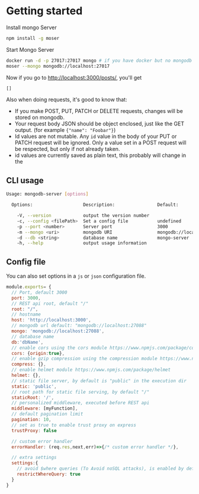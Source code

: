 # Getting started

Install mongo Server

```bash
npm install -g moser
```

Start Mongo Server

```bash
docker run -d -p 27017:27017 mongo # if you have docker but no mongodb
moser --mongo mongodb://localhost:27017
```

Now if you go to [http://localhost:3000/posts/](http://localhost:3000/posts/), you'll get

```javascript
[]
```

Also when doing requests, it's good to know that:

* If you make POST, PUT, PATCH or DELETE requests, changes will be stored on mongodb.
* Your request body JSON should be object enclosed, just like the GET output. \(for example `{"name": "Foobar"}`\)
* Id values are not mutable. Any `id` value in the body of your PUT or PATCH request will be ignored. Only a value set in a POST request will be respected, but only if not already taken.
* id values are currently saved as plain text, this probably will change in the

## CLI usage

```bash
Usage: mongodb-server [options]

  Options:                   Description:                Default:

    -V, --version            output the version number
    -c, --config <filePath>  Set a config file           undefined
    -p --port <number>       Server port                 3000
    -m --mongo <uri>         mongodb URI                 mongodb://localhost:27017
    -d --db <string>         database name               mongo-server
    -h, --help               output usage information
```

## Config file

You can also set options in a `js` or `json` configuration file.

```javascript
module.exports= {
  // Port, default 3000
  port: 3000,
  // REST api root, default "/"
  root: "/",
  // hostname
  host: 'http://localhost:3000',
  // mongodb url default: "mongodb://localhost:27088"
  mongo: 'mongodb://localhost:27088',
  // database name
  db:'dbName',
  // enable cors using the cors module https://www.npmjs.com/package/cors
  cors: {origin:true},
  // enable gzip compression using the compression module https://www.npmjs.com/package/compression
  compress: {},
  // enable helmet module https://www.npmjs.com/package/helmet
  helmet: {},
  // static file server, by default is "public" in the execution dir
  static: 'public',
  // root path for static file serving, by default "/"
  staticRoot: '/',
  // personalized middleware, executed before REST api
  middleware: [myFunction],
  // default pagination limit
  pagination: 10,
  // set as true to enable trust proxy on express
  trustProxy: false

  // custom error handler
  errorHandler: (req.res,next,err)=>{/* custom error handler */},

  // extra settings
  settings:{
    // avoid $where queries (To Avoid noSQL attacks), is enabled by default
    restrictWhereQuery: true
  }
}
```

